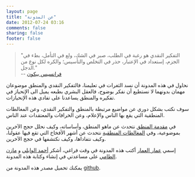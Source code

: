 ```yaml
---
layout: page
title: "عن المدونة"
date: 2012-07-24 03:16
comments: false
sharing: false
footer: false
---
```


 
> "التفكير النقدي هو رغبة في الطلب، صبر في الشك، ولع في التأمل، بطء في الجزم، إستعداد في الإعتبار، حذر في التخلص والتأسيس؛ والكره لكل نوع من الدجل."  
> -- [فرانسيس بيكون](http://ar.wikipedia.org/wiki/فرانسيس_بيكون)


نحاول في هذه المدونة أن نسد الثغرات في تعليمنا، فالتفكير النقدي والمنطق موضوعان مهمان بدونهما لا نستطيع أن نفكر بوضوح، فالعقل البشري بطبعه يميل الى الإنحياز في تفكيره والمنطق يساعدنا على تفادي هذه الإنحيازات.

سوف نكتب بشكل دوري عن مواضيع مرتبطة بالمنطق والتفكير النقدي، وعن المغالطات المنطقية التي يقع بها الناس والإعلام، وعن الخرافات والمعتقدات عند الناس.

في [مقدمة المنطق](/logic) نتحدث عن ماهو المنطق، وأساساته، وكيف نحلل حجج الآخرين بموضوعية، وفي [المغالطات المنطقية](/logical-fallacies) نتحدث عن أشهر الأفخاخ التي تقع فيها عقولنا، وكيف نتفاداها، وكيف نكتشفها في حجج الآخرين.


إسمي [عمار العمار](http://twitter.com/a3ammar) أكتب هذه المدونة في وقت فراغي، أشكر [أحمد الوابلي](http://twitter.com/ahmadalwably) و [مازن الطامي](http://twitter.com/xternl) على مساعدتي في إنشاء وكتابة هذه المدونة.

يمكنك تحميل مصدر هذه المدونة من [github](https://github.com/a3ammar/mnteq).